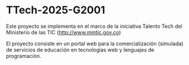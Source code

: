# TTech-2025-G2001

Este proyecto se implementa en el marco de la iniciativa Talento Tech del Ministerio de las TIC (http://www.mintic.gov.co)

El proyecto consiste en un portal web para la comercialización (simulada) de servicios de educación en tecnologías web y lenguajes de programación.
